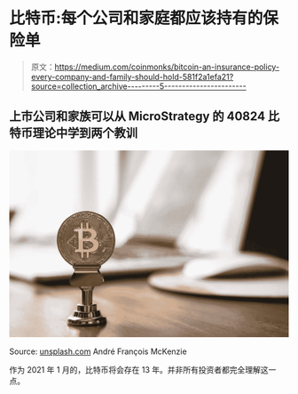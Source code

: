 # 比特币:每个公司和家庭都应该持有的保险单

> 原文：<https://medium.com/coinmonks/bitcoin-an-insurance-policy-every-company-and-family-should-hold-581f2a1efa21?source=collection_archive---------5----------------------->

## 上市公司和家族可以从 MicroStrategy 的 40824 比特币理论中学到两个教训

![](img/2f0c629d69b5f1de7f56f88ef9ba1b38.png)

Source: [unsplash.com](https://unsplash.com/@silverhousehd) André François McKenzie

作为 2021 年 1 月的，比特币将会存在 13 年。并非所有投资者都完全理解这一点。